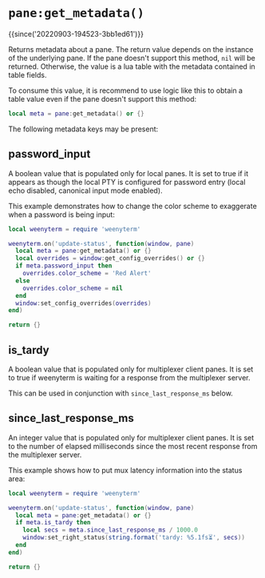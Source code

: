 # `pane:get_metadata()`

{{since('20220903-194523-3bb1ed61')}}

Returns metadata about a pane. The return value depends on the instance of the
underlying pane. If the pane doesn't support this method, `nil` will be returned.
Otherwise, the value is a lua table with the metadata contained in table fields.

To consume this value, it is recommend to use logic like this to obtain a table
value even if the pane doesn't support this method:

```lua
local meta = pane:get_metadata() or {}
```

The following metadata keys may be present:

## password_input

A boolean value that is populated only for local panes.
It is set to true if it appears as though the local PTY is
configured for password entry (local echo disabled, canonical
input mode enabled).

This example demonstrates how to change the color scheme
to exaggerate when a password is being input:

```lua
local weenyterm = require 'weenyterm'

weenyterm.on('update-status', function(window, pane)
  local meta = pane:get_metadata() or {}
  local overrides = window:get_config_overrides() or {}
  if meta.password_input then
    overrides.color_scheme = 'Red Alert'
  else
    overrides.color_scheme = nil
  end
  window:set_config_overrides(overrides)
end)

return {}
```

## is_tardy

A boolean value that is populated only for multiplexer client panes.
It is set to true if weenyterm is waiting for a response from the multiplexer
server.

This can be used in conjunction with `since_last_response_ms` below.

## since_last_response_ms

An integer value that is populated only for multiplexer client panes.
It is set to the number of elapsed milliseconds since the most recent
response from the multiplexer server.

This example shows how to put mux latency information into the status area:

```lua
local weenyterm = require 'weenyterm'

weenyterm.on('update-status', function(window, pane)
  local meta = pane:get_metadata() or {}
  if meta.is_tardy then
    local secs = meta.since_last_response_ms / 1000.0
    window:set_right_status(string.format('tardy: %5.1fs⏳', secs))
  end
end)

return {}
```

